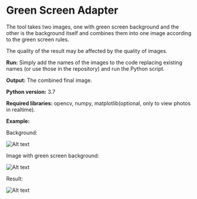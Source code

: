 # Green Screen Adapter

The tool takes two images, one with green screen background and the other is the background itself and combines them into
one image according to the green screen rules.

The quality of the result may be affected by the quality of images.

**Run:** Simply add the names of the images to the code replacing existing names (or use those in the repository) and run the Python script.

**Output:** The combined final image.

**Python version:** 3.7

**Required libraries:** opencv, numpy, matplotlib(optional, only to view photos in realtime).

**Example:**

Background:

![Alt text](https://github.com/VitNecha/Image-Processing-OpenCV/blob/main/Green%20Screen%20Background/bg1.png)

Image with green screen background:

![Alt text](https://github.com/VitNecha/Image-Processing-OpenCV/blob/main/Green%20Screen%20Background/front1.jpg)

Result:

![Alt text](https://github.com/VitNecha/Image-Processing-OpenCV/blob/main/Green%20Screen%20Background/output.jpg)
